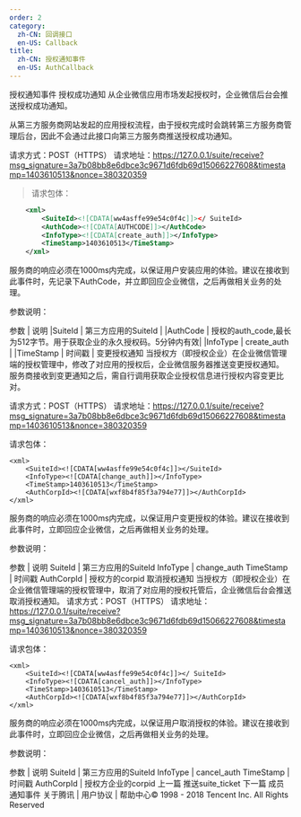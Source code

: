 ```yaml
---
order: 2
category:
  zh-CN: 回调接口
  en-US: Callback
title: 
  zh-CN: 授权通知事件
  en-US: AuthCallback
---
```


授权通知事件
授权成功通知
从企业微信应用市场发起授权时，企业微信后台会推送授权成功通知。

从第三方服务商网站发起的应用授权流程，由于授权完成时会跳转第三方服务商管理后台，因此不会通过此接口向第三方服务商推送授权成功通知。

请求方式：POST（HTTPS）
请求地址：https://127.0.0.1/suite/receive?msg_signature=3a7b08bb8e6dbce3c9671d6fdb69d15066227608&timestamp=1403610513&nonce=380320359

>请求包体：
```xml
    <xml>
        <SuiteId><![CDATA[ww4asffe99e54c0f4c]]></ SuiteId>
        <AuthCode><![CDATA[AUTHCODE]]></AuthCode>
        <InfoType><![CDATA[create_auth]]></InfoType>
        <TimeStamp>1403610513</TimeStamp>
    </xml>
```

服务商的响应必须在1000ms内完成，以保证用户安装应用的体验。建议在接收到此事件时，先记录下AuthCode，并立即回应企业微信，之后再做相关业务的处理。

参数说明：

参数 | 说明
|SuiteId | 第三方应用的SuiteId |
|AuthCode | 授权的auth_code,最长为512字节。用于获取企业的永久授权码。5分钟内有效|
|InfoType | create_auth |
|TimeStamp | 时间戳 |
变更授权通知
当授权方（即授权企业）在企业微信管理端的授权管理中，修改了对应用的授权后，企业微信服务器推送变更授权通知。
服务商接收到变更通知之后，需自行调用获取企业授权信息进行授权内容变更比对。

请求方式：POST（HTTPS）
请求地址：https://127.0.0.1/suite/receive?msg_signature=3a7b08bb8e6dbce3c9671d6fdb69d15066227608&timestamp=1403610513&nonce=380320359

请求包体：

    <xml>
        <SuiteId><![CDATA[ww4asffe99e54c0f4c]]></SuiteId>
        <InfoType><![CDATA[change_auth]]></InfoType>
        <TimeStamp>1403610513</TimeStamp>
        <AuthCorpId><![CDATA[wxf8b4f85f3a794e77]]></AuthCorpId>
    </xml>
服务商的响应必须在1000ms内完成，以保证用户变更授权的体验。建议在接收到此事件时，立即回应企业微信，之后再做相关业务的处理。

参数说明：

参数 | 说明
SuiteId | 第三方应用的SuiteId
InfoType | change_auth
TimeStamp | 时间戳
AuthCorpId | 授权方的corpid
取消授权通知
当授权方（即授权企业）在企业微信管理端的授权管理中，取消了对应用的授权托管后，企业微信后台会推送取消授权通知。
请求方式：POST（HTTPS）
请求地址：https://127.0.0.1/suite/receive?msg_signature=3a7b08bb8e6dbce3c9671d6fdb69d15066227608&timestamp=1403610513&nonce=380320359

请求包体：

    <xml>
        <SuiteId><![CDATA[ww4asffe99e54c0f4c]]></ SuiteId>
        <InfoType><![CDATA[cancel_auth]]></InfoType>
        <TimeStamp>1403610513</TimeStamp>
        <AuthCorpId><![CDATA[wxf8b4f85f3a794e77]]></AuthCorpId>
    </xml>
服务商的响应必须在1000ms内完成，以保证用户取消授权的体验。建议在接收到此事件时，立即回应企业微信，之后再做相关业务的处理。

参数说明：

参数 | 说明
SuiteId | 第三方应用的SuiteId
InfoType | cancel_auth
TimeStamp | 时间戳
AuthCorpId | 授权方企业的corpid
上一篇
推送suite_ticket
下一篇
成员通知事件
关于腾讯 | 用户协议 | 帮助中心© 1998 - 2018 Tencent Inc. All Rights Reserved